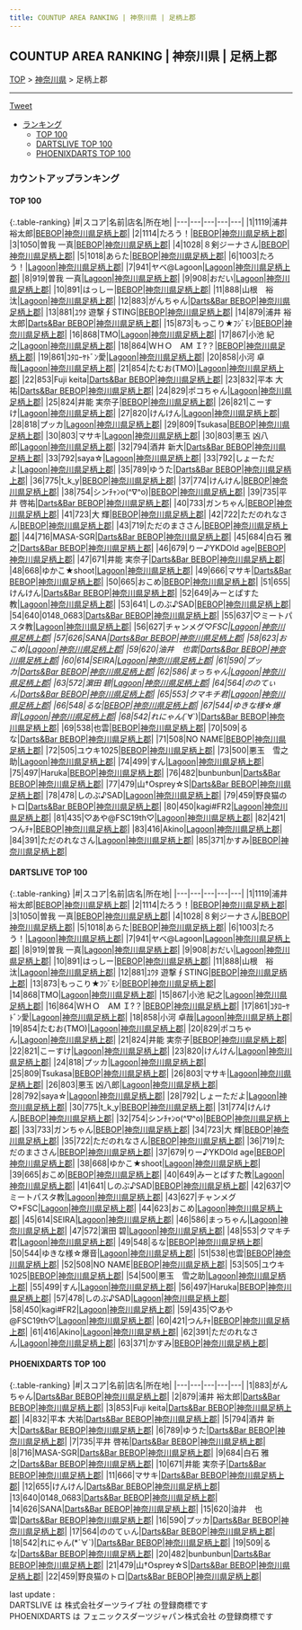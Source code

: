 ```yaml
---
title: COUNTUP AREA RANKING | 神奈川県 | 足柄上郡
---
```

## COUNTUP AREA RANKING | 神奈川県 | 足柄上郡

[TOP](/darts/rank/) > [神奈川県](/darts/rank/神奈川県/) > 足柄上郡

___

<a href="https://twitter.com/share?ref_src=twsrc%5Etfw" data-text="COUNTUP AREA RANKING | 神奈川県足柄上郡" class="twitter-share-button" data-hashtags="DARTSLIVE,PHOENIXDARTS,darts,ダーツ" data-show-count="false">Tweet</a>

* [ランキング](#カウントアップランキング)
    * [TOP 100](#top-100)
    * [DARTSLIVE TOP 100](#dartslive-top-100)
    * [PHOENIXDARTS TOP 100](#phoenixdarts-top-100)

### カウントアップランキング

#### TOP 100



{:.table-ranking}
|#|スコア|名前|店名|所在地|
|---|---|---|---|---|
|1|1119|<span class="rank-name-dl">浦井 裕太郎</span>|<a href="https://search.dartslive.com/jp/shop/c0118d559b3374c90d9b047a20a7ba1e">BEBOP</a>|<a href="/darts/rank/神奈川県/足柄上郡">神奈川県足柄上郡</a>|
|2|1114|<span class="rank-name-dl">たろう！</span>|<a href="https://search.dartslive.com/jp/shop/c0118d559b3374c90d9b047a20a7ba1e">BEBOP</a>|<a href="/darts/rank/神奈川県/足柄上郡">神奈川県足柄上郡</a>|
|3|1050|<span class="rank-name-dl">曽我 一真</span>|<a href="https://search.dartslive.com/jp/shop/c0118d559b3374c90d9b047a20a7ba1e">BEBOP</a>|<a href="/darts/rank/神奈川県/足柄上郡">神奈川県足柄上郡</a>|
|4|1028|<span class="rank-name-dl">８剣ジーナさん</span>|<a href="https://search.dartslive.com/jp/shop/c0118d559b3374c90d9b047a20a7ba1e">BEBOP</a>|<a href="/darts/rank/神奈川県/足柄上郡">神奈川県足柄上郡</a>|
|5|1018|<span class="rank-name-dl">あらた</span>|<a href="https://search.dartslive.com/jp/shop/c0118d559b3374c90d9b047a20a7ba1e">BEBOP</a>|<a href="/darts/rank/神奈川県/足柄上郡">神奈川県足柄上郡</a>|
|6|1003|<span class="rank-name-dl">たろう！</span>|<a href="https://search.dartslive.com/jp/shop/fa3a5be0047f5ef30d9b047a20a7ba1e">Lagoon</a>|<a href="/darts/rank/神奈川県/足柄上郡">神奈川県足柄上郡</a>|
|7|941|<span class="rank-name-dl">ヤベ@Lagoon</span>|<a href="https://search.dartslive.com/jp/shop/fa3a5be0047f5ef30d9b047a20a7ba1e">Lagoon</a>|<a href="/darts/rank/神奈川県/足柄上郡">神奈川県足柄上郡</a>|
|8|919|<span class="rank-name-dl">曽我 一真</span>|<a href="https://search.dartslive.com/jp/shop/fa3a5be0047f5ef30d9b047a20a7ba1e">Lagoon</a>|<a href="/darts/rank/神奈川県/足柄上郡">神奈川県足柄上郡</a>|
|9|908|<span class="rank-name-dl">おだい</span>|<a href="https://search.dartslive.com/jp/shop/fa3a5be0047f5ef30d9b047a20a7ba1e">Lagoon</a>|<a href="/darts/rank/神奈川県/足柄上郡">神奈川県足柄上郡</a>|
|10|891|<span class="rank-name-dl">はっしー</span>|<a href="https://search.dartslive.com/jp/shop/c0118d559b3374c90d9b047a20a7ba1e">BEBOP</a>|<a href="/darts/rank/神奈川県/足柄上郡">神奈川県足柄上郡</a>|
|11|888|<span class="rank-name-dl">山根　裕汰</span>|<a href="https://search.dartslive.com/jp/shop/fa3a5be0047f5ef30d9b047a20a7ba1e">Lagoon</a>|<a href="/darts/rank/神奈川県/足柄上郡">神奈川県足柄上郡</a>|
|12|883|<span class="rank-name-pd">がんちゃん</span>|<a href="https://vs.phoenixdarts.com/jp/shop/shopDetailInfo/s_84122?s_seq=84122">Darts&Bar BEBOP</a>|<a href="/darts/rank/神奈川県/足柄上郡">神奈川県足柄上郡</a>|
|13|881|<span class="rank-name-dl">ﾕｳﾀ 遊撃∮STING</span>|<a href="https://search.dartslive.com/jp/shop/c0118d559b3374c90d9b047a20a7ba1e">BEBOP</a>|<a href="/darts/rank/神奈川県/足柄上郡">神奈川県足柄上郡</a>|
|14|879|<span class="rank-name-pd"><span class="pro-icon-pd"></span>浦井 裕太郎</span>|<a href="https://vs.phoenixdarts.com/jp/shop/shopDetailInfo/s_84122?s_seq=84122">Darts&Bar BEBOP</a>|<a href="/darts/rank/神奈川県/足柄上郡">神奈川県足柄上郡</a>|
|15|873|<span class="rank-name-dl">もっこり★ﾌｼﾞﾓﾝ</span>|<a href="https://search.dartslive.com/jp/shop/c0118d559b3374c90d9b047a20a7ba1e">BEBOP</a>|<a href="/darts/rank/神奈川県/足柄上郡">神奈川県足柄上郡</a>|
|16|868|<span class="rank-name-dl">TMO</span>|<a href="https://search.dartslive.com/jp/shop/fa3a5be0047f5ef30d9b047a20a7ba1e">Lagoon</a>|<a href="/darts/rank/神奈川県/足柄上郡">神奈川県足柄上郡</a>|
|17|867|<span class="rank-name-dl">小池 紀之</span>|<a href="https://search.dartslive.com/jp/shop/fa3a5be0047f5ef30d9b047a20a7ba1e">Lagoon</a>|<a href="/darts/rank/神奈川県/足柄上郡">神奈川県足柄上郡</a>|
|18|864|<span class="rank-name-dl">ＷＨＯ　AM Ｉ?？</span>|<a href="https://search.dartslive.com/jp/shop/c0118d559b3374c90d9b047a20a7ba1e">BEBOP</a>|<a href="/darts/rank/神奈川県/足柄上郡">神奈川県足柄上郡</a>|
|19|861|<span class="rank-name-dl">ｺﾀﾛｰﾔﾄﾞﾝ愛</span>|<a href="https://search.dartslive.com/jp/shop/fa3a5be0047f5ef30d9b047a20a7ba1e">Lagoon</a>|<a href="/darts/rank/神奈川県/足柄上郡">神奈川県足柄上郡</a>|
|20|858|<span class="rank-name-dl">小河 卓哉</span>|<a href="https://search.dartslive.com/jp/shop/fa3a5be0047f5ef30d9b047a20a7ba1e">Lagoon</a>|<a href="/darts/rank/神奈川県/足柄上郡">神奈川県足柄上郡</a>|
|21|854|<span class="rank-name-dl">たむお(TMO)</span>|<a href="https://search.dartslive.com/jp/shop/fa3a5be0047f5ef30d9b047a20a7ba1e">Lagoon</a>|<a href="/darts/rank/神奈川県/足柄上郡">神奈川県足柄上郡</a>|
|22|853|<span class="rank-name-pd">Fuji keita</span>|<a href="https://vs.phoenixdarts.com/jp/shop/shopDetailInfo/s_84122?s_seq=84122">Darts&Bar BEBOP</a>|<a href="/darts/rank/神奈川県/足柄上郡">神奈川県足柄上郡</a>|
|23|832|<span class="rank-name-pd">平本 大祐</span>|<a href="https://vs.phoenixdarts.com/jp/shop/shopDetailInfo/s_84122?s_seq=84122">Darts&Bar BEBOP</a>|<a href="/darts/rank/神奈川県/足柄上郡">神奈川県足柄上郡</a>|
|24|829|<span class="rank-name-dl">ポコちゃん</span>|<a href="https://search.dartslive.com/jp/shop/fa3a5be0047f5ef30d9b047a20a7ba1e">Lagoon</a>|<a href="/darts/rank/神奈川県/足柄上郡">神奈川県足柄上郡</a>|
|25|824|<span class="rank-name-dl">井能 実奈子</span>|<a href="https://search.dartslive.com/jp/shop/c0118d559b3374c90d9b047a20a7ba1e">BEBOP</a>|<a href="/darts/rank/神奈川県/足柄上郡">神奈川県足柄上郡</a>|
|26|821|<span class="rank-name-dl">こーすけ</span>|<a href="https://search.dartslive.com/jp/shop/fa3a5be0047f5ef30d9b047a20a7ba1e">Lagoon</a>|<a href="/darts/rank/神奈川県/足柄上郡">神奈川県足柄上郡</a>|
|27|820|<span class="rank-name-dl">けんけん</span>|<a href="https://search.dartslive.com/jp/shop/fa3a5be0047f5ef30d9b047a20a7ba1e">Lagoon</a>|<a href="/darts/rank/神奈川県/足柄上郡">神奈川県足柄上郡</a>|
|28|818|<span class="rank-name-dl">プッカ</span>|<a href="https://search.dartslive.com/jp/shop/fa3a5be0047f5ef30d9b047a20a7ba1e">Lagoon</a>|<a href="/darts/rank/神奈川県/足柄上郡">神奈川県足柄上郡</a>|
|29|809|<span class="rank-name-dl">Tsukasa</span>|<a href="https://search.dartslive.com/jp/shop/c0118d559b3374c90d9b047a20a7ba1e">BEBOP</a>|<a href="/darts/rank/神奈川県/足柄上郡">神奈川県足柄上郡</a>|
|30|803|<span class="rank-name-dl">マサキ</span>|<a href="https://search.dartslive.com/jp/shop/fa3a5be0047f5ef30d9b047a20a7ba1e">Lagoon</a>|<a href="/darts/rank/神奈川県/足柄上郡">神奈川県足柄上郡</a>|
|30|803|<span class="rank-name-dl">悪玉 凶八郎</span>|<a href="https://search.dartslive.com/jp/shop/fa3a5be0047f5ef30d9b047a20a7ba1e">Lagoon</a>|<a href="/darts/rank/神奈川県/足柄上郡">神奈川県足柄上郡</a>|
|32|794|<span class="rank-name-pd">酒井 新大</span>|<a href="https://vs.phoenixdarts.com/jp/shop/shopDetailInfo/s_84122?s_seq=84122">Darts&Bar BEBOP</a>|<a href="/darts/rank/神奈川県/足柄上郡">神奈川県足柄上郡</a>|
|33|792|<span class="rank-name-dl">saya☆</span>|<a href="https://search.dartslive.com/jp/shop/fa3a5be0047f5ef30d9b047a20a7ba1e">Lagoon</a>|<a href="/darts/rank/神奈川県/足柄上郡">神奈川県足柄上郡</a>|
|33|792|<span class="rank-name-dl">しょーただよ</span>|<a href="https://search.dartslive.com/jp/shop/fa3a5be0047f5ef30d9b047a20a7ba1e">Lagoon</a>|<a href="/darts/rank/神奈川県/足柄上郡">神奈川県足柄上郡</a>|
|35|789|<span class="rank-name-pd">ゆうた</span>|<a href="https://vs.phoenixdarts.com/jp/shop/shopDetailInfo/s_84122?s_seq=84122">Darts&Bar BEBOP</a>|<a href="/darts/rank/神奈川県/足柄上郡">神奈川県足柄上郡</a>|
|36|775|<span class="rank-name-dl">t_k_y</span>|<a href="https://search.dartslive.com/jp/shop/c0118d559b3374c90d9b047a20a7ba1e">BEBOP</a>|<a href="/darts/rank/神奈川県/足柄上郡">神奈川県足柄上郡</a>|
|37|774|<span class="rank-name-dl">けんけん</span>|<a href="https://search.dartslive.com/jp/shop/c0118d559b3374c90d9b047a20a7ba1e">BEBOP</a>|<a href="/darts/rank/神奈川県/足柄上郡">神奈川県足柄上郡</a>|
|38|754|<span class="rank-name-dl">シンﾁｬﾝo(^∇^o)</span>|<a href="https://search.dartslive.com/jp/shop/c0118d559b3374c90d9b047a20a7ba1e">BEBOP</a>|<a href="/darts/rank/神奈川県/足柄上郡">神奈川県足柄上郡</a>|
|39|735|<span class="rank-name-pd">平井 啓祐</span>|<a href="https://vs.phoenixdarts.com/jp/shop/shopDetailInfo/s_84122?s_seq=84122">Darts&Bar BEBOP</a>|<a href="/darts/rank/神奈川県/足柄上郡">神奈川県足柄上郡</a>|
|40|733|<span class="rank-name-dl">ガンちゃん</span>|<a href="https://search.dartslive.com/jp/shop/c0118d559b3374c90d9b047a20a7ba1e">BEBOP</a>|<a href="/darts/rank/神奈川県/足柄上郡">神奈川県足柄上郡</a>|
|41|723|<span class="rank-name-dl">大 輝</span>|<a href="https://search.dartslive.com/jp/shop/c0118d559b3374c90d9b047a20a7ba1e">BEBOP</a>|<a href="/darts/rank/神奈川県/足柄上郡">神奈川県足柄上郡</a>|
|42|722|<span class="rank-name-dl">ただのれなさん</span>|<a href="https://search.dartslive.com/jp/shop/c0118d559b3374c90d9b047a20a7ba1e">BEBOP</a>|<a href="/darts/rank/神奈川県/足柄上郡">神奈川県足柄上郡</a>|
|43|719|<span class="rank-name-dl">ただのまささん</span>|<a href="https://search.dartslive.com/jp/shop/c0118d559b3374c90d9b047a20a7ba1e">BEBOP</a>|<a href="/darts/rank/神奈川県/足柄上郡">神奈川県足柄上郡</a>|
|44|716|<span class="rank-name-pd">MASA-SGR</span>|<a href="https://vs.phoenixdarts.com/jp/shop/shopDetailInfo/s_84122?s_seq=84122">Darts&Bar BEBOP</a>|<a href="/darts/rank/神奈川県/足柄上郡">神奈川県足柄上郡</a>|
|45|684|<span class="rank-name-pd"><span class="pro-icon-pd"></span>白石 雅之</span>|<a href="https://vs.phoenixdarts.com/jp/shop/shopDetailInfo/s_84122?s_seq=84122">Darts&Bar BEBOP</a>|<a href="/darts/rank/神奈川県/足柄上郡">神奈川県足柄上郡</a>|
|46|679|<span class="rank-name-dl">りー♪YKDOld age</span>|<a href="https://search.dartslive.com/jp/shop/c0118d559b3374c90d9b047a20a7ba1e">BEBOP</a>|<a href="/darts/rank/神奈川県/足柄上郡">神奈川県足柄上郡</a>|
|47|671|<span class="rank-name-pd"><span class="pro-icon-pd"></span>井能 実奈子</span>|<a href="https://vs.phoenixdarts.com/jp/shop/shopDetailInfo/s_84122?s_seq=84122">Darts&Bar BEBOP</a>|<a href="/darts/rank/神奈川県/足柄上郡">神奈川県足柄上郡</a>|
|48|668|<span class="rank-name-dl">ゆかこ★shoot</span>|<a href="https://search.dartslive.com/jp/shop/fa3a5be0047f5ef30d9b047a20a7ba1e">Lagoon</a>|<a href="/darts/rank/神奈川県/足柄上郡">神奈川県足柄上郡</a>|
|49|666|<span class="rank-name-pd">マサキ</span>|<a href="https://vs.phoenixdarts.com/jp/shop/shopDetailInfo/s_84122?s_seq=84122">Darts&Bar BEBOP</a>|<a href="/darts/rank/神奈川県/足柄上郡">神奈川県足柄上郡</a>|
|50|665|<span class="rank-name-dl">おこめ</span>|<a href="https://search.dartslive.com/jp/shop/c0118d559b3374c90d9b047a20a7ba1e">BEBOP</a>|<a href="/darts/rank/神奈川県/足柄上郡">神奈川県足柄上郡</a>|
|51|655|<span class="rank-name-pd">けんけん</span>|<a href="https://vs.phoenixdarts.com/jp/shop/shopDetailInfo/s_84122?s_seq=84122">Darts&Bar BEBOP</a>|<a href="/darts/rank/神奈川県/足柄上郡">神奈川県足柄上郡</a>|
|52|649|<span class="rank-name-dl">みーとぱすた教</span>|<a href="https://search.dartslive.com/jp/shop/fa3a5be0047f5ef30d9b047a20a7ba1e">Lagoon</a>|<a href="/darts/rank/神奈川県/足柄上郡">神奈川県足柄上郡</a>|
|53|641|<span class="rank-name-dl">しのぶ♪SAD</span>|<a href="https://search.dartslive.com/jp/shop/c0118d559b3374c90d9b047a20a7ba1e">BEBOP</a>|<a href="/darts/rank/神奈川県/足柄上郡">神奈川県足柄上郡</a>|
|54|640|<span class="rank-name-pd">0148_0683</span>|<a href="https://vs.phoenixdarts.com/jp/shop/shopDetailInfo/s_84122?s_seq=84122">Darts&Bar BEBOP</a>|<a href="/darts/rank/神奈川県/足柄上郡">神奈川県足柄上郡</a>|
|55|637|<span class="rank-name-dl">♡ミートパスタ教</span>|<a href="https://search.dartslive.com/jp/shop/fa3a5be0047f5ef30d9b047a20a7ba1e">Lagoon</a>|<a href="/darts/rank/神奈川県/足柄上郡">神奈川県足柄上郡</a>|
|56|627|<span class="rank-name-dl">チャンメグ♡*FSC</span>|<a href="https://search.dartslive.com/jp/shop/fa3a5be0047f5ef30d9b047a20a7ba1e">Lagoon</a>|<a href="/darts/rank/神奈川県/足柄上郡">神奈川県足柄上郡</a>|
|57|626|<span class="rank-name-pd">SANA</span>|<a href="https://vs.phoenixdarts.com/jp/shop/shopDetailInfo/s_84122?s_seq=84122">Darts&Bar BEBOP</a>|<a href="/darts/rank/神奈川県/足柄上郡">神奈川県足柄上郡</a>|
|58|623|<span class="rank-name-dl">おこめ</span>|<a href="https://search.dartslive.com/jp/shop/fa3a5be0047f5ef30d9b047a20a7ba1e">Lagoon</a>|<a href="/darts/rank/神奈川県/足柄上郡">神奈川県足柄上郡</a>|
|59|620|<span class="rank-name-pd">油井　也雲</span>|<a href="https://vs.phoenixdarts.com/jp/shop/shopDetailInfo/s_84122?s_seq=84122">Darts&Bar BEBOP</a>|<a href="/darts/rank/神奈川県/足柄上郡">神奈川県足柄上郡</a>|
|60|614|<span class="rank-name-dl">SEIRA</span>|<a href="https://search.dartslive.com/jp/shop/fa3a5be0047f5ef30d9b047a20a7ba1e">Lagoon</a>|<a href="/darts/rank/神奈川県/足柄上郡">神奈川県足柄上郡</a>|
|61|590|<span class="rank-name-pd">プッカ</span>|<a href="https://vs.phoenixdarts.com/jp/shop/shopDetailInfo/s_84122?s_seq=84122">Darts&Bar BEBOP</a>|<a href="/darts/rank/神奈川県/足柄上郡">神奈川県足柄上郡</a>|
|62|586|<span class="rank-name-dl">まっちゃん</span>|<a href="https://search.dartslive.com/jp/shop/fa3a5be0047f5ef30d9b047a20a7ba1e">Lagoon</a>|<a href="/darts/rank/神奈川県/足柄上郡">神奈川県足柄上郡</a>|
|63|572|<span class="rank-name-dl">濵田 碧</span>|<a href="https://search.dartslive.com/jp/shop/fa3a5be0047f5ef30d9b047a20a7ba1e">Lagoon</a>|<a href="/darts/rank/神奈川県/足柄上郡">神奈川県足柄上郡</a>|
|64|564|<span class="rank-name-pd">ののてぃん</span>|<a href="https://vs.phoenixdarts.com/jp/shop/shopDetailInfo/s_84122?s_seq=84122">Darts&Bar BEBOP</a>|<a href="/darts/rank/神奈川県/足柄上郡">神奈川県足柄上郡</a>|
|65|553|<span class="rank-name-dl">クマキチ君</span>|<a href="https://search.dartslive.com/jp/shop/fa3a5be0047f5ef30d9b047a20a7ba1e">Lagoon</a>|<a href="/darts/rank/神奈川県/足柄上郡">神奈川県足柄上郡</a>|
|66|548|<span class="rank-name-dl">るな</span>|<a href="https://search.dartslive.com/jp/shop/c0118d559b3374c90d9b047a20a7ba1e">BEBOP</a>|<a href="/darts/rank/神奈川県/足柄上郡">神奈川県足柄上郡</a>|
|67|544|<span class="rank-name-dl">ゆきな様☆爆音</span>|<a href="https://search.dartslive.com/jp/shop/fa3a5be0047f5ef30d9b047a20a7ba1e">Lagoon</a>|<a href="/darts/rank/神奈川県/足柄上郡">神奈川県足柄上郡</a>|
|68|542|<span class="rank-name-pd">れにゃん(*´∀`)</span>|<a href="https://vs.phoenixdarts.com/jp/shop/shopDetailInfo/s_84122?s_seq=84122">Darts&Bar BEBOP</a>|<a href="/darts/rank/神奈川県/足柄上郡">神奈川県足柄上郡</a>|
|69|538|<span class="rank-name-dl">也雲</span>|<a href="https://search.dartslive.com/jp/shop/c0118d559b3374c90d9b047a20a7ba1e">BEBOP</a>|<a href="/darts/rank/神奈川県/足柄上郡">神奈川県足柄上郡</a>|
|70|509|<span class="rank-name-pd">るな</span>|<a href="https://vs.phoenixdarts.com/jp/shop/shopDetailInfo/s_84122?s_seq=84122">Darts&Bar BEBOP</a>|<a href="/darts/rank/神奈川県/足柄上郡">神奈川県足柄上郡</a>|
|71|508|<span class="rank-name-dl">NO NAME</span>|<a href="https://search.dartslive.com/jp/shop/c0118d559b3374c90d9b047a20a7ba1e">BEBOP</a>|<a href="/darts/rank/神奈川県/足柄上郡">神奈川県足柄上郡</a>|
|72|505|<span class="rank-name-dl">ユウキ1025</span>|<a href="https://search.dartslive.com/jp/shop/c0118d559b3374c90d9b047a20a7ba1e">BEBOP</a>|<a href="/darts/rank/神奈川県/足柄上郡">神奈川県足柄上郡</a>|
|73|500|<span class="rank-name-dl">悪玉　雪之助</span>|<a href="https://search.dartslive.com/jp/shop/fa3a5be0047f5ef30d9b047a20a7ba1e">Lagoon</a>|<a href="/darts/rank/神奈川県/足柄上郡">神奈川県足柄上郡</a>|
|74|499|<span class="rank-name-dl">すん</span>|<a href="https://search.dartslive.com/jp/shop/fa3a5be0047f5ef30d9b047a20a7ba1e">Lagoon</a>|<a href="/darts/rank/神奈川県/足柄上郡">神奈川県足柄上郡</a>|
|75|497|<span class="rank-name-dl">Haruka</span>|<a href="https://search.dartslive.com/jp/shop/c0118d559b3374c90d9b047a20a7ba1e">BEBOP</a>|<a href="/darts/rank/神奈川県/足柄上郡">神奈川県足柄上郡</a>|
|76|482|<span class="rank-name-pd">bunbunbun</span>|<a href="https://vs.phoenixdarts.com/jp/shop/shopDetailInfo/s_84122?s_seq=84122">Darts&Bar BEBOP</a>|<a href="/darts/rank/神奈川県/足柄上郡">神奈川県足柄上郡</a>|
|77|479|<span class="rank-name-pd">山†Osprey☆S</span>|<a href="https://vs.phoenixdarts.com/jp/shop/shopDetailInfo/s_84122?s_seq=84122">Darts&Bar BEBOP</a>|<a href="/darts/rank/神奈川県/足柄上郡">神奈川県足柄上郡</a>|
|78|478|<span class="rank-name-dl">しのぶ♪SAD</span>|<a href="https://search.dartslive.com/jp/shop/fa3a5be0047f5ef30d9b047a20a7ba1e">Lagoon</a>|<a href="/darts/rank/神奈川県/足柄上郡">神奈川県足柄上郡</a>|
|79|459|<span class="rank-name-pd">野良猫のトロ</span>|<a href="https://vs.phoenixdarts.com/jp/shop/shopDetailInfo/s_84122?s_seq=84122">Darts&Bar BEBOP</a>|<a href="/darts/rank/神奈川県/足柄上郡">神奈川県足柄上郡</a>|
|80|450|<span class="rank-name-dl">kagi#FR2</span>|<a href="https://search.dartslive.com/jp/shop/fa3a5be0047f5ef30d9b047a20a7ba1e">Lagoon</a>|<a href="/darts/rank/神奈川県/足柄上郡">神奈川県足柄上郡</a>|
|81|435|<span class="rank-name-dl">♡あや@FSC19th♡</span>|<a href="https://search.dartslive.com/jp/shop/fa3a5be0047f5ef30d9b047a20a7ba1e">Lagoon</a>|<a href="/darts/rank/神奈川県/足柄上郡">神奈川県足柄上郡</a>|
|82|421|<span class="rank-name-dl">つんﾁｬ</span>|<a href="https://search.dartslive.com/jp/shop/c0118d559b3374c90d9b047a20a7ba1e">BEBOP</a>|<a href="/darts/rank/神奈川県/足柄上郡">神奈川県足柄上郡</a>|
|83|416|<span class="rank-name-dl">Akino</span>|<a href="https://search.dartslive.com/jp/shop/fa3a5be0047f5ef30d9b047a20a7ba1e">Lagoon</a>|<a href="/darts/rank/神奈川県/足柄上郡">神奈川県足柄上郡</a>|
|84|391|<span class="rank-name-dl">ただのれなさん</span>|<a href="https://search.dartslive.com/jp/shop/fa3a5be0047f5ef30d9b047a20a7ba1e">Lagoon</a>|<a href="/darts/rank/神奈川県/足柄上郡">神奈川県足柄上郡</a>|
|85|371|<span class="rank-name-dl">かすみ</span>|<a href="https://search.dartslive.com/jp/shop/c0118d559b3374c90d9b047a20a7ba1e">BEBOP</a>|<a href="/darts/rank/神奈川県/足柄上郡">神奈川県足柄上郡</a>|


#### DARTSLIVE TOP 100



{:.table-ranking}
|#|スコア|名前|店名|所在地|
|---|---|---|---|---|
|1|1119|<span class="rank-name-dl">浦井 裕太郎</span>|<a href="https://search.dartslive.com/jp/shop/c0118d559b3374c90d9b047a20a7ba1e">BEBOP</a>|<a href="/darts/rank/神奈川県/足柄上郡">神奈川県足柄上郡</a>|
|2|1114|<span class="rank-name-dl">たろう！</span>|<a href="https://search.dartslive.com/jp/shop/c0118d559b3374c90d9b047a20a7ba1e">BEBOP</a>|<a href="/darts/rank/神奈川県/足柄上郡">神奈川県足柄上郡</a>|
|3|1050|<span class="rank-name-dl">曽我 一真</span>|<a href="https://search.dartslive.com/jp/shop/c0118d559b3374c90d9b047a20a7ba1e">BEBOP</a>|<a href="/darts/rank/神奈川県/足柄上郡">神奈川県足柄上郡</a>|
|4|1028|<span class="rank-name-dl">８剣ジーナさん</span>|<a href="https://search.dartslive.com/jp/shop/c0118d559b3374c90d9b047a20a7ba1e">BEBOP</a>|<a href="/darts/rank/神奈川県/足柄上郡">神奈川県足柄上郡</a>|
|5|1018|<span class="rank-name-dl">あらた</span>|<a href="https://search.dartslive.com/jp/shop/c0118d559b3374c90d9b047a20a7ba1e">BEBOP</a>|<a href="/darts/rank/神奈川県/足柄上郡">神奈川県足柄上郡</a>|
|6|1003|<span class="rank-name-dl">たろう！</span>|<a href="https://search.dartslive.com/jp/shop/fa3a5be0047f5ef30d9b047a20a7ba1e">Lagoon</a>|<a href="/darts/rank/神奈川県/足柄上郡">神奈川県足柄上郡</a>|
|7|941|<span class="rank-name-dl">ヤベ@Lagoon</span>|<a href="https://search.dartslive.com/jp/shop/fa3a5be0047f5ef30d9b047a20a7ba1e">Lagoon</a>|<a href="/darts/rank/神奈川県/足柄上郡">神奈川県足柄上郡</a>|
|8|919|<span class="rank-name-dl">曽我 一真</span>|<a href="https://search.dartslive.com/jp/shop/fa3a5be0047f5ef30d9b047a20a7ba1e">Lagoon</a>|<a href="/darts/rank/神奈川県/足柄上郡">神奈川県足柄上郡</a>|
|9|908|<span class="rank-name-dl">おだい</span>|<a href="https://search.dartslive.com/jp/shop/fa3a5be0047f5ef30d9b047a20a7ba1e">Lagoon</a>|<a href="/darts/rank/神奈川県/足柄上郡">神奈川県足柄上郡</a>|
|10|891|<span class="rank-name-dl">はっしー</span>|<a href="https://search.dartslive.com/jp/shop/c0118d559b3374c90d9b047a20a7ba1e">BEBOP</a>|<a href="/darts/rank/神奈川県/足柄上郡">神奈川県足柄上郡</a>|
|11|888|<span class="rank-name-dl">山根　裕汰</span>|<a href="https://search.dartslive.com/jp/shop/fa3a5be0047f5ef30d9b047a20a7ba1e">Lagoon</a>|<a href="/darts/rank/神奈川県/足柄上郡">神奈川県足柄上郡</a>|
|12|881|<span class="rank-name-dl">ﾕｳﾀ 遊撃∮STING</span>|<a href="https://search.dartslive.com/jp/shop/c0118d559b3374c90d9b047a20a7ba1e">BEBOP</a>|<a href="/darts/rank/神奈川県/足柄上郡">神奈川県足柄上郡</a>|
|13|873|<span class="rank-name-dl">もっこり★ﾌｼﾞﾓﾝ</span>|<a href="https://search.dartslive.com/jp/shop/c0118d559b3374c90d9b047a20a7ba1e">BEBOP</a>|<a href="/darts/rank/神奈川県/足柄上郡">神奈川県足柄上郡</a>|
|14|868|<span class="rank-name-dl">TMO</span>|<a href="https://search.dartslive.com/jp/shop/fa3a5be0047f5ef30d9b047a20a7ba1e">Lagoon</a>|<a href="/darts/rank/神奈川県/足柄上郡">神奈川県足柄上郡</a>|
|15|867|<span class="rank-name-dl">小池 紀之</span>|<a href="https://search.dartslive.com/jp/shop/fa3a5be0047f5ef30d9b047a20a7ba1e">Lagoon</a>|<a href="/darts/rank/神奈川県/足柄上郡">神奈川県足柄上郡</a>|
|16|864|<span class="rank-name-dl">ＷＨＯ　AM Ｉ?？</span>|<a href="https://search.dartslive.com/jp/shop/c0118d559b3374c90d9b047a20a7ba1e">BEBOP</a>|<a href="/darts/rank/神奈川県/足柄上郡">神奈川県足柄上郡</a>|
|17|861|<span class="rank-name-dl">ｺﾀﾛｰﾔﾄﾞﾝ愛</span>|<a href="https://search.dartslive.com/jp/shop/fa3a5be0047f5ef30d9b047a20a7ba1e">Lagoon</a>|<a href="/darts/rank/神奈川県/足柄上郡">神奈川県足柄上郡</a>|
|18|858|<span class="rank-name-dl">小河 卓哉</span>|<a href="https://search.dartslive.com/jp/shop/fa3a5be0047f5ef30d9b047a20a7ba1e">Lagoon</a>|<a href="/darts/rank/神奈川県/足柄上郡">神奈川県足柄上郡</a>|
|19|854|<span class="rank-name-dl">たむお(TMO)</span>|<a href="https://search.dartslive.com/jp/shop/fa3a5be0047f5ef30d9b047a20a7ba1e">Lagoon</a>|<a href="/darts/rank/神奈川県/足柄上郡">神奈川県足柄上郡</a>|
|20|829|<span class="rank-name-dl">ポコちゃん</span>|<a href="https://search.dartslive.com/jp/shop/fa3a5be0047f5ef30d9b047a20a7ba1e">Lagoon</a>|<a href="/darts/rank/神奈川県/足柄上郡">神奈川県足柄上郡</a>|
|21|824|<span class="rank-name-dl">井能 実奈子</span>|<a href="https://search.dartslive.com/jp/shop/c0118d559b3374c90d9b047a20a7ba1e">BEBOP</a>|<a href="/darts/rank/神奈川県/足柄上郡">神奈川県足柄上郡</a>|
|22|821|<span class="rank-name-dl">こーすけ</span>|<a href="https://search.dartslive.com/jp/shop/fa3a5be0047f5ef30d9b047a20a7ba1e">Lagoon</a>|<a href="/darts/rank/神奈川県/足柄上郡">神奈川県足柄上郡</a>|
|23|820|<span class="rank-name-dl">けんけん</span>|<a href="https://search.dartslive.com/jp/shop/fa3a5be0047f5ef30d9b047a20a7ba1e">Lagoon</a>|<a href="/darts/rank/神奈川県/足柄上郡">神奈川県足柄上郡</a>|
|24|818|<span class="rank-name-dl">プッカ</span>|<a href="https://search.dartslive.com/jp/shop/fa3a5be0047f5ef30d9b047a20a7ba1e">Lagoon</a>|<a href="/darts/rank/神奈川県/足柄上郡">神奈川県足柄上郡</a>|
|25|809|<span class="rank-name-dl">Tsukasa</span>|<a href="https://search.dartslive.com/jp/shop/c0118d559b3374c90d9b047a20a7ba1e">BEBOP</a>|<a href="/darts/rank/神奈川県/足柄上郡">神奈川県足柄上郡</a>|
|26|803|<span class="rank-name-dl">マサキ</span>|<a href="https://search.dartslive.com/jp/shop/fa3a5be0047f5ef30d9b047a20a7ba1e">Lagoon</a>|<a href="/darts/rank/神奈川県/足柄上郡">神奈川県足柄上郡</a>|
|26|803|<span class="rank-name-dl">悪玉 凶八郎</span>|<a href="https://search.dartslive.com/jp/shop/fa3a5be0047f5ef30d9b047a20a7ba1e">Lagoon</a>|<a href="/darts/rank/神奈川県/足柄上郡">神奈川県足柄上郡</a>|
|28|792|<span class="rank-name-dl">saya☆</span>|<a href="https://search.dartslive.com/jp/shop/fa3a5be0047f5ef30d9b047a20a7ba1e">Lagoon</a>|<a href="/darts/rank/神奈川県/足柄上郡">神奈川県足柄上郡</a>|
|28|792|<span class="rank-name-dl">しょーただよ</span>|<a href="https://search.dartslive.com/jp/shop/fa3a5be0047f5ef30d9b047a20a7ba1e">Lagoon</a>|<a href="/darts/rank/神奈川県/足柄上郡">神奈川県足柄上郡</a>|
|30|775|<span class="rank-name-dl">t_k_y</span>|<a href="https://search.dartslive.com/jp/shop/c0118d559b3374c90d9b047a20a7ba1e">BEBOP</a>|<a href="/darts/rank/神奈川県/足柄上郡">神奈川県足柄上郡</a>|
|31|774|<span class="rank-name-dl">けんけん</span>|<a href="https://search.dartslive.com/jp/shop/c0118d559b3374c90d9b047a20a7ba1e">BEBOP</a>|<a href="/darts/rank/神奈川県/足柄上郡">神奈川県足柄上郡</a>|
|32|754|<span class="rank-name-dl">シンﾁｬﾝo(^∇^o)</span>|<a href="https://search.dartslive.com/jp/shop/c0118d559b3374c90d9b047a20a7ba1e">BEBOP</a>|<a href="/darts/rank/神奈川県/足柄上郡">神奈川県足柄上郡</a>|
|33|733|<span class="rank-name-dl">ガンちゃん</span>|<a href="https://search.dartslive.com/jp/shop/c0118d559b3374c90d9b047a20a7ba1e">BEBOP</a>|<a href="/darts/rank/神奈川県/足柄上郡">神奈川県足柄上郡</a>|
|34|723|<span class="rank-name-dl">大 輝</span>|<a href="https://search.dartslive.com/jp/shop/c0118d559b3374c90d9b047a20a7ba1e">BEBOP</a>|<a href="/darts/rank/神奈川県/足柄上郡">神奈川県足柄上郡</a>|
|35|722|<span class="rank-name-dl">ただのれなさん</span>|<a href="https://search.dartslive.com/jp/shop/c0118d559b3374c90d9b047a20a7ba1e">BEBOP</a>|<a href="/darts/rank/神奈川県/足柄上郡">神奈川県足柄上郡</a>|
|36|719|<span class="rank-name-dl">ただのまささん</span>|<a href="https://search.dartslive.com/jp/shop/c0118d559b3374c90d9b047a20a7ba1e">BEBOP</a>|<a href="/darts/rank/神奈川県/足柄上郡">神奈川県足柄上郡</a>|
|37|679|<span class="rank-name-dl">りー♪YKDOld age</span>|<a href="https://search.dartslive.com/jp/shop/c0118d559b3374c90d9b047a20a7ba1e">BEBOP</a>|<a href="/darts/rank/神奈川県/足柄上郡">神奈川県足柄上郡</a>|
|38|668|<span class="rank-name-dl">ゆかこ★shoot</span>|<a href="https://search.dartslive.com/jp/shop/fa3a5be0047f5ef30d9b047a20a7ba1e">Lagoon</a>|<a href="/darts/rank/神奈川県/足柄上郡">神奈川県足柄上郡</a>|
|39|665|<span class="rank-name-dl">おこめ</span>|<a href="https://search.dartslive.com/jp/shop/c0118d559b3374c90d9b047a20a7ba1e">BEBOP</a>|<a href="/darts/rank/神奈川県/足柄上郡">神奈川県足柄上郡</a>|
|40|649|<span class="rank-name-dl">みーとぱすた教</span>|<a href="https://search.dartslive.com/jp/shop/fa3a5be0047f5ef30d9b047a20a7ba1e">Lagoon</a>|<a href="/darts/rank/神奈川県/足柄上郡">神奈川県足柄上郡</a>|
|41|641|<span class="rank-name-dl">しのぶ♪SAD</span>|<a href="https://search.dartslive.com/jp/shop/c0118d559b3374c90d9b047a20a7ba1e">BEBOP</a>|<a href="/darts/rank/神奈川県/足柄上郡">神奈川県足柄上郡</a>|
|42|637|<span class="rank-name-dl">♡ミートパスタ教</span>|<a href="https://search.dartslive.com/jp/shop/fa3a5be0047f5ef30d9b047a20a7ba1e">Lagoon</a>|<a href="/darts/rank/神奈川県/足柄上郡">神奈川県足柄上郡</a>|
|43|627|<span class="rank-name-dl">チャンメグ♡*FSC</span>|<a href="https://search.dartslive.com/jp/shop/fa3a5be0047f5ef30d9b047a20a7ba1e">Lagoon</a>|<a href="/darts/rank/神奈川県/足柄上郡">神奈川県足柄上郡</a>|
|44|623|<span class="rank-name-dl">おこめ</span>|<a href="https://search.dartslive.com/jp/shop/fa3a5be0047f5ef30d9b047a20a7ba1e">Lagoon</a>|<a href="/darts/rank/神奈川県/足柄上郡">神奈川県足柄上郡</a>|
|45|614|<span class="rank-name-dl">SEIRA</span>|<a href="https://search.dartslive.com/jp/shop/fa3a5be0047f5ef30d9b047a20a7ba1e">Lagoon</a>|<a href="/darts/rank/神奈川県/足柄上郡">神奈川県足柄上郡</a>|
|46|586|<span class="rank-name-dl">まっちゃん</span>|<a href="https://search.dartslive.com/jp/shop/fa3a5be0047f5ef30d9b047a20a7ba1e">Lagoon</a>|<a href="/darts/rank/神奈川県/足柄上郡">神奈川県足柄上郡</a>|
|47|572|<span class="rank-name-dl">濵田 碧</span>|<a href="https://search.dartslive.com/jp/shop/fa3a5be0047f5ef30d9b047a20a7ba1e">Lagoon</a>|<a href="/darts/rank/神奈川県/足柄上郡">神奈川県足柄上郡</a>|
|48|553|<span class="rank-name-dl">クマキチ君</span>|<a href="https://search.dartslive.com/jp/shop/fa3a5be0047f5ef30d9b047a20a7ba1e">Lagoon</a>|<a href="/darts/rank/神奈川県/足柄上郡">神奈川県足柄上郡</a>|
|49|548|<span class="rank-name-dl">るな</span>|<a href="https://search.dartslive.com/jp/shop/c0118d559b3374c90d9b047a20a7ba1e">BEBOP</a>|<a href="/darts/rank/神奈川県/足柄上郡">神奈川県足柄上郡</a>|
|50|544|<span class="rank-name-dl">ゆきな様☆爆音</span>|<a href="https://search.dartslive.com/jp/shop/fa3a5be0047f5ef30d9b047a20a7ba1e">Lagoon</a>|<a href="/darts/rank/神奈川県/足柄上郡">神奈川県足柄上郡</a>|
|51|538|<span class="rank-name-dl">也雲</span>|<a href="https://search.dartslive.com/jp/shop/c0118d559b3374c90d9b047a20a7ba1e">BEBOP</a>|<a href="/darts/rank/神奈川県/足柄上郡">神奈川県足柄上郡</a>|
|52|508|<span class="rank-name-dl">NO NAME</span>|<a href="https://search.dartslive.com/jp/shop/c0118d559b3374c90d9b047a20a7ba1e">BEBOP</a>|<a href="/darts/rank/神奈川県/足柄上郡">神奈川県足柄上郡</a>|
|53|505|<span class="rank-name-dl">ユウキ1025</span>|<a href="https://search.dartslive.com/jp/shop/c0118d559b3374c90d9b047a20a7ba1e">BEBOP</a>|<a href="/darts/rank/神奈川県/足柄上郡">神奈川県足柄上郡</a>|
|54|500|<span class="rank-name-dl">悪玉　雪之助</span>|<a href="https://search.dartslive.com/jp/shop/fa3a5be0047f5ef30d9b047a20a7ba1e">Lagoon</a>|<a href="/darts/rank/神奈川県/足柄上郡">神奈川県足柄上郡</a>|
|55|499|<span class="rank-name-dl">すん</span>|<a href="https://search.dartslive.com/jp/shop/fa3a5be0047f5ef30d9b047a20a7ba1e">Lagoon</a>|<a href="/darts/rank/神奈川県/足柄上郡">神奈川県足柄上郡</a>|
|56|497|<span class="rank-name-dl">Haruka</span>|<a href="https://search.dartslive.com/jp/shop/c0118d559b3374c90d9b047a20a7ba1e">BEBOP</a>|<a href="/darts/rank/神奈川県/足柄上郡">神奈川県足柄上郡</a>|
|57|478|<span class="rank-name-dl">しのぶ♪SAD</span>|<a href="https://search.dartslive.com/jp/shop/fa3a5be0047f5ef30d9b047a20a7ba1e">Lagoon</a>|<a href="/darts/rank/神奈川県/足柄上郡">神奈川県足柄上郡</a>|
|58|450|<span class="rank-name-dl">kagi#FR2</span>|<a href="https://search.dartslive.com/jp/shop/fa3a5be0047f5ef30d9b047a20a7ba1e">Lagoon</a>|<a href="/darts/rank/神奈川県/足柄上郡">神奈川県足柄上郡</a>|
|59|435|<span class="rank-name-dl">♡あや@FSC19th♡</span>|<a href="https://search.dartslive.com/jp/shop/fa3a5be0047f5ef30d9b047a20a7ba1e">Lagoon</a>|<a href="/darts/rank/神奈川県/足柄上郡">神奈川県足柄上郡</a>|
|60|421|<span class="rank-name-dl">つんﾁｬ</span>|<a href="https://search.dartslive.com/jp/shop/c0118d559b3374c90d9b047a20a7ba1e">BEBOP</a>|<a href="/darts/rank/神奈川県/足柄上郡">神奈川県足柄上郡</a>|
|61|416|<span class="rank-name-dl">Akino</span>|<a href="https://search.dartslive.com/jp/shop/fa3a5be0047f5ef30d9b047a20a7ba1e">Lagoon</a>|<a href="/darts/rank/神奈川県/足柄上郡">神奈川県足柄上郡</a>|
|62|391|<span class="rank-name-dl">ただのれなさん</span>|<a href="https://search.dartslive.com/jp/shop/fa3a5be0047f5ef30d9b047a20a7ba1e">Lagoon</a>|<a href="/darts/rank/神奈川県/足柄上郡">神奈川県足柄上郡</a>|
|63|371|<span class="rank-name-dl">かすみ</span>|<a href="https://search.dartslive.com/jp/shop/c0118d559b3374c90d9b047a20a7ba1e">BEBOP</a>|<a href="/darts/rank/神奈川県/足柄上郡">神奈川県足柄上郡</a>|


#### PHOENIXDARTS TOP 100



{:.table-ranking}
|#|スコア|名前|店名|所在地|
|---|---|---|---|---|
|1|883|<span class="rank-name-pd">がんちゃん</span>|<a href="https://vs.phoenixdarts.com/jp/shop/shopDetailInfo/s_84122?s_seq=84122">Darts&Bar BEBOP</a>|<a href="/darts/rank/神奈川県/足柄上郡">神奈川県足柄上郡</a>|
|2|879|<span class="rank-name-pd"><span class="pro-icon-pd"></span>浦井 裕太郎</span>|<a href="https://vs.phoenixdarts.com/jp/shop/shopDetailInfo/s_84122?s_seq=84122">Darts&Bar BEBOP</a>|<a href="/darts/rank/神奈川県/足柄上郡">神奈川県足柄上郡</a>|
|3|853|<span class="rank-name-pd">Fuji keita</span>|<a href="https://vs.phoenixdarts.com/jp/shop/shopDetailInfo/s_84122?s_seq=84122">Darts&Bar BEBOP</a>|<a href="/darts/rank/神奈川県/足柄上郡">神奈川県足柄上郡</a>|
|4|832|<span class="rank-name-pd">平本 大祐</span>|<a href="https://vs.phoenixdarts.com/jp/shop/shopDetailInfo/s_84122?s_seq=84122">Darts&Bar BEBOP</a>|<a href="/darts/rank/神奈川県/足柄上郡">神奈川県足柄上郡</a>|
|5|794|<span class="rank-name-pd">酒井 新大</span>|<a href="https://vs.phoenixdarts.com/jp/shop/shopDetailInfo/s_84122?s_seq=84122">Darts&Bar BEBOP</a>|<a href="/darts/rank/神奈川県/足柄上郡">神奈川県足柄上郡</a>|
|6|789|<span class="rank-name-pd">ゆうた</span>|<a href="https://vs.phoenixdarts.com/jp/shop/shopDetailInfo/s_84122?s_seq=84122">Darts&Bar BEBOP</a>|<a href="/darts/rank/神奈川県/足柄上郡">神奈川県足柄上郡</a>|
|7|735|<span class="rank-name-pd">平井 啓祐</span>|<a href="https://vs.phoenixdarts.com/jp/shop/shopDetailInfo/s_84122?s_seq=84122">Darts&Bar BEBOP</a>|<a href="/darts/rank/神奈川県/足柄上郡">神奈川県足柄上郡</a>|
|8|716|<span class="rank-name-pd">MASA-SGR</span>|<a href="https://vs.phoenixdarts.com/jp/shop/shopDetailInfo/s_84122?s_seq=84122">Darts&Bar BEBOP</a>|<a href="/darts/rank/神奈川県/足柄上郡">神奈川県足柄上郡</a>|
|9|684|<span class="rank-name-pd"><span class="pro-icon-pd"></span>白石 雅之</span>|<a href="https://vs.phoenixdarts.com/jp/shop/shopDetailInfo/s_84122?s_seq=84122">Darts&Bar BEBOP</a>|<a href="/darts/rank/神奈川県/足柄上郡">神奈川県足柄上郡</a>|
|10|671|<span class="rank-name-pd"><span class="pro-icon-pd"></span>井能 実奈子</span>|<a href="https://vs.phoenixdarts.com/jp/shop/shopDetailInfo/s_84122?s_seq=84122">Darts&Bar BEBOP</a>|<a href="/darts/rank/神奈川県/足柄上郡">神奈川県足柄上郡</a>|
|11|666|<span class="rank-name-pd">マサキ</span>|<a href="https://vs.phoenixdarts.com/jp/shop/shopDetailInfo/s_84122?s_seq=84122">Darts&Bar BEBOP</a>|<a href="/darts/rank/神奈川県/足柄上郡">神奈川県足柄上郡</a>|
|12|655|<span class="rank-name-pd">けんけん</span>|<a href="https://vs.phoenixdarts.com/jp/shop/shopDetailInfo/s_84122?s_seq=84122">Darts&Bar BEBOP</a>|<a href="/darts/rank/神奈川県/足柄上郡">神奈川県足柄上郡</a>|
|13|640|<span class="rank-name-pd">0148_0683</span>|<a href="https://vs.phoenixdarts.com/jp/shop/shopDetailInfo/s_84122?s_seq=84122">Darts&Bar BEBOP</a>|<a href="/darts/rank/神奈川県/足柄上郡">神奈川県足柄上郡</a>|
|14|626|<span class="rank-name-pd">SANA</span>|<a href="https://vs.phoenixdarts.com/jp/shop/shopDetailInfo/s_84122?s_seq=84122">Darts&Bar BEBOP</a>|<a href="/darts/rank/神奈川県/足柄上郡">神奈川県足柄上郡</a>|
|15|620|<span class="rank-name-pd">油井　也雲</span>|<a href="https://vs.phoenixdarts.com/jp/shop/shopDetailInfo/s_84122?s_seq=84122">Darts&Bar BEBOP</a>|<a href="/darts/rank/神奈川県/足柄上郡">神奈川県足柄上郡</a>|
|16|590|<span class="rank-name-pd">プッカ</span>|<a href="https://vs.phoenixdarts.com/jp/shop/shopDetailInfo/s_84122?s_seq=84122">Darts&Bar BEBOP</a>|<a href="/darts/rank/神奈川県/足柄上郡">神奈川県足柄上郡</a>|
|17|564|<span class="rank-name-pd">ののてぃん</span>|<a href="https://vs.phoenixdarts.com/jp/shop/shopDetailInfo/s_84122?s_seq=84122">Darts&Bar BEBOP</a>|<a href="/darts/rank/神奈川県/足柄上郡">神奈川県足柄上郡</a>|
|18|542|<span class="rank-name-pd">れにゃん(*´∀`)</span>|<a href="https://vs.phoenixdarts.com/jp/shop/shopDetailInfo/s_84122?s_seq=84122">Darts&Bar BEBOP</a>|<a href="/darts/rank/神奈川県/足柄上郡">神奈川県足柄上郡</a>|
|19|509|<span class="rank-name-pd">るな</span>|<a href="https://vs.phoenixdarts.com/jp/shop/shopDetailInfo/s_84122?s_seq=84122">Darts&Bar BEBOP</a>|<a href="/darts/rank/神奈川県/足柄上郡">神奈川県足柄上郡</a>|
|20|482|<span class="rank-name-pd">bunbunbun</span>|<a href="https://vs.phoenixdarts.com/jp/shop/shopDetailInfo/s_84122?s_seq=84122">Darts&Bar BEBOP</a>|<a href="/darts/rank/神奈川県/足柄上郡">神奈川県足柄上郡</a>|
|21|479|<span class="rank-name-pd">山†Osprey☆S</span>|<a href="https://vs.phoenixdarts.com/jp/shop/shopDetailInfo/s_84122?s_seq=84122">Darts&Bar BEBOP</a>|<a href="/darts/rank/神奈川県/足柄上郡">神奈川県足柄上郡</a>|
|22|459|<span class="rank-name-pd">野良猫のトロ</span>|<a href="https://vs.phoenixdarts.com/jp/shop/shopDetailInfo/s_84122?s_seq=84122">Darts&Bar BEBOP</a>|<a href="/darts/rank/神奈川県/足柄上郡">神奈川県足柄上郡</a>|


<div class="footer border-top border-gray-light mt-5 pt-3 text-right text-gray">
    last update : <span style="font-weight: italic" id="foot_last_modified"></span><br />
    DARTSLIVE は 株式会社ダーツライブ社 の登録商標です<br />
    PHOENIXDARTS は フェニックスダーツジャパン株式会社 の登録商標です<br />
</div>

<script src="https://cdnjs.cloudflare.com/ajax/libs/jquery.tablesorter/2.31.3/js/jquery.tablesorter.min.js" integrity="sha512-qzgd5cYSZcosqpzpn7zF2ZId8f/8CHmFKZ8j7mU4OUXTNRd5g+ZHBPsgKEwoqxCtdQvExE5LprwwPAgoicguNg==" crossorigin="anonymous" referrerpolicy="no-referrer"></script>
<link rel="stylesheet" href="https://cdnjs.cloudflare.com/ajax/libs/jquery.tablesorter/2.31.3/css/theme.default.min.css" integrity="sha512-wghhOJkjQX0Lh3NSWvNKeZ0ZpNn+SPVXX1Qyc9OCaogADktxrBiBdKGDoqVUOyhStvMBmJQ8ZdMHiR3wuEq8+w==" crossorigin="anonymous" referrerpolicy="no-referrer" />
<script>
$(function() {
    $(".table-ranking").tablesorter({sortList:[[0, 0]]});
    $("#foot_last_modified").text(formatDate(new Date(document.lastModified), 'yyyy-MM-dd HH:mm:ss'));
});
</script>

<script async src="https://platform.twitter.com/widgets.js" charset="utf-8"></script>
